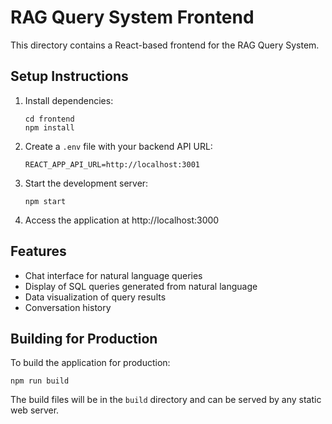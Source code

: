 # RAG Query System Frontend

This directory contains a React-based frontend for the RAG Query System.

## Setup Instructions

1. Install dependencies:
   ```
   cd frontend
   npm install
   ```

2. Create a `.env` file with your backend API URL:
   ```
   REACT_APP_API_URL=http://localhost:3001
   ```

3. Start the development server:
   ```
   npm start
   ```

4. Access the application at http://localhost:3000

## Features

- Chat interface for natural language queries
- Display of SQL queries generated from natural language
- Data visualization of query results
- Conversation history

## Building for Production

To build the application for production:

```
npm run build
```

The build files will be in the `build` directory and can be served by any static web server.